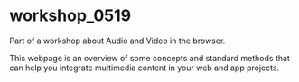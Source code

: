 # workshop_0519
Part of a workshop about Audio and Video in the browser.

This webpage is an overview of some concepts and standard methods that can help you integrate multimedia content in your web and app projects.
